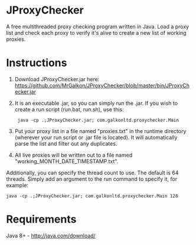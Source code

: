 # JProxyChecker
A free multithreaded proxy checking program written in Java. Load a proxy list and check each proxy to verify it's alive to create a new list of working proxies.

# Instructions
1. Download JProxyChecker.jar here: https://github.com/MrGalkon/JProxyChecker/blob/master/bin/JProxyChecker.jar
2. It is an executable .jar, so you can simply run the .jar. If you wish to create a run script (run.bat, run.sh), use this:

		java -cp .;JProxyChecker.jar; com.galkonltd.proxychecker.Main

3. Put your proxy list in a file named "proxies.txt" in the runtime directory (wherever your run script or .jar file is located). It will automatically parse the list and filter out any duplicates.
4. All live proxies will be written out to a file named "working_MONTH_DATE_TIMESTAMP.txt".

Additionally, you can specify the thread count to use. The default is 64 threads. Simply add an argument to the run command to specify it, for example:

	java -cp .;JProxyChecker.jar; com.galkonltd.proxychecker.Main 128

# Requirements
Java 8+ - http://java.com/download/
